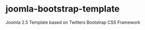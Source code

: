 joomla-bootstrap-template
=========================

Joomla 2.5 Template based on Twitters Bootstrap CSS Framework